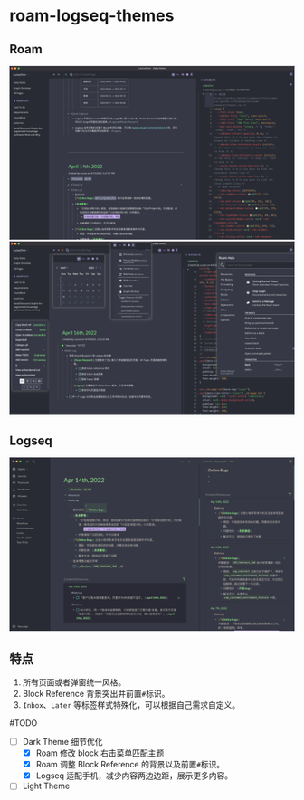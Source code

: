 # roam-logseq-themes

## Roam
![](Snipaste_2022-04-17_10-52-33.png)
![](Snipaste_2022-04-17_11-13-10.png)

## Logseq
![](Snipaste_2022-04-17_14-47-32.png)

## 特点
1. 所有页面或者弹窗统一风格。
2. Block Reference 背景突出并前置`#`标识。
3. `Inbox`、`Later` 等标签样式特殊化，可以根据自己需求自定义。

#TODO
 - [ ] Dark Theme 细节优化
   - [x] Roam 修改 block 右击菜单匹配主题
   - [x] Roam 调整 Block Reference 的背景以及前置`#`标识。
   - [x] Logseq 适配手机，减少内容两边边距，展示更多内容。
 - [ ] Light Theme
